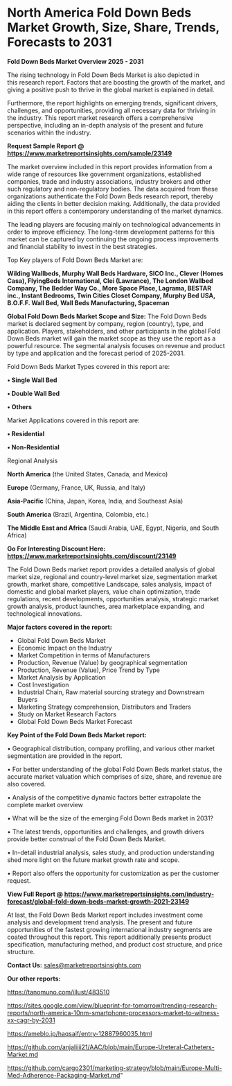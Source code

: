 # North America Fold Down Beds Market Growth, Size, Share, Trends, Forecasts to 2031

<Strong> Fold Down Beds Market Overview 2025 - 2031</strong>

The rising technology in Fold Down Beds Market is also depicted in this research report. Factors that are boosting the growth of the market, and giving a positive push to thrive in the global market is explained in detail.

Furthermore, the report highlights on emerging trends, significant drivers, challenges, and opportunities, providing all necessary data for thriving in the industry. This report market research offers a comprehensive perspective, including an in-depth analysis of the present and future scenarios within the industry.

<strong>Request Sample Report @ <a href=https://www.marketreportsinsights.com/sample/23149>https://www.marketreportsinsights.com/sample/23149</a></strong>

The market overview included in this report provides information from a wide range of resources like government organizations, established companies, trade and industry associations, industry brokers and other such regulatory and non-regulatory bodies. The data acquired from these organizations authenticate the Fold Down Beds research report, thereby aiding the clients in better decision making. Additionally, the data provided in this report offers a contemporary understanding of the market dynamics.

The leading players are focusing mainly on technological advancements in order to improve efficiency. The long-term development patterns for this market can be captured by continuing the ongoing process improvements and financial stability to invest in the best strategies.

Top Key players of Fold Down Beds Market are:

<strong>Wilding Wallbeds, Murphy Wall Beds Hardware, SICO Inc., Clever (Homes Casa), FlyingBeds International, Clei (Lawrance), The London Wallbed Company, The Bedder Way Co., More Space Place, Lagrama, BESTAR inc., Instant Bedrooms, Twin Cities Closet Company, Murphy Bed USA, B.O.F.F. Wall Bed, Wall Beds Manufacturing, Spaceman</strong>

<strong><b>Global Fold Down Beds Market Scope and Size:</b></strong>
The Fold Down Beds market is declared segment by company, region (country), type, and application. Players, stakeholders, and other participants in the global Fold Down Beds market will gain the market scope as they use the report as a powerful resource. The segmental analysis focuses on revenue and product by type and application and the forecast period of 2025-2031.

Fold Down Beds Market Types covered in this report are:

<strong>• Single Wall Bed

• Double Wall Bed

• Others</strong>

Market Applications covered in this report are:

<strong>• Residential

• Non-Residential</strong> 

Regional Analysis

<strong>North America</strong> (the United States, Canada, and Mexico)

<strong>Europe</strong> (Germany, France, UK, Russia, and Italy)

<strong>Asia-Pacific</strong> (China, Japan, Korea, India, and Southeast Asia)

<strong>South America</strong> (Brazil, Argentina, Colombia, etc.)

<strong>The Middle East and Africa</strong> (Saudi Arabia, UAE, Egypt, Nigeria, and South Africa)

<strong>Go For Interesting Discount Here: <a href=https://www.marketreportsinsights.com/discount/23149>https://www.marketreportsinsights.com/discount/23149</a></strong>

The Fold Down Beds market report provides a detailed analysis of global market size, regional and country-level market size, segmentation market growth, market share, competitive Landscape, sales analysis, impact of domestic and global market players, value chain optimization, trade regulations, recent developments, opportunities analysis, strategic market growth analysis, product launches, area marketplace expanding, and technological innovations.

<strong><b>Major factors covered in the report:</b></strong>
<ul>
  <li>Global Fold Down Beds Market </li>
  <li>Economic Impact on the Industry</li>
  <li>Market Competition in terms of Manufacturers</li>
  <li>Production, Revenue (Value) by geographical segmentation</li>
  <li>Production, Revenue (Value), Price Trend by Type</li>
  <li>Market Analysis by Application</li>
  <li>Cost Investigation</li>
  <li>Industrial Chain, Raw material sourcing strategy and Downstream Buyers</li>
  <li>Marketing Strategy comprehension, Distributors and Traders</li>
  <li>Study on Market Research Factors</li>
  <li>Global Fold Down Beds Market Forecast</li>
</ul>

<strong><b>Key Point of the Fold Down Beds Market report:</b></strong>

• Geographical distribution, company profiling, and various other market segmentation are provided in the report.

• For better understanding of the global Fold Down Beds market status, the accurate market valuation which comprises of size, share, and revenue are also covered.

• Analysis of the competitive dynamic factors better extrapolate the complete market overview

• What will be the size of the emerging Fold Down Beds market in 2031?

• The latest trends, opportunities and challenges, and growth drivers provide better construal of the Fold Down Beds Market.

• In-detail industrial analysis, sales study, and production understanding shed more light on the future market growth rate and scope.

• Report also offers the opportunity for customization as per the customer request.

<strong><b>View Full Report @ <a href=https://www.marketreportsinsights.com/industry-forecast/global-fold-down-beds-market-growth-2021-23149>https://www.marketreportsinsights.com/industry-forecast/global-fold-down-beds-market-growth-2021-23149</a></b></strong>


At last, the Fold Down Beds Market report includes investment come analysis and development trend analysis. The present and future opportunities of the fastest growing international industry segments are coated throughout this report. This report additionally presents product specification, manufacturing method, and product cost structure, and price structure.

<strong>Contact Us:</strong>
sales@marketreportsinsights.com

<strong>Our other reports:</strong>

<a href=https://tanomuno.com/illust/483510>https://tanomuno.com/illust/483510</a>

<a href=https://sites.google.com/view/blueprint-for-tomorrow/trending-research-reports/north-america-10nm-smartphone-processors-market-to-witness-xx-cagr-by-2031>https://sites.google.com/view/blueprint-for-tomorrow/trending-research-reports/north-america-10nm-smartphone-processors-market-to-witness-xx-cagr-by-2031</a>

<a href=https://ameblo.jp/haqsaif/entry-12887960035.html>https://ameblo.jp/haqsaif/entry-12887960035.html</a>

<a href=https://github.com/anjaliiii21/AAC/blob/main/Europe-Ureteral-Catheters-Market.md>https://github.com/anjaliiii21/AAC/blob/main/Europe-Ureteral-Catheters-Market.md</a>

<a href=https://github.com/cargo2301/marketing-strategy/blob/main/Europe-Multi-Med-Adherence-Packaging-Market.md>https://github.com/cargo2301/marketing-strategy/blob/main/Europe-Multi-Med-Adherence-Packaging-Market.md</a>"
